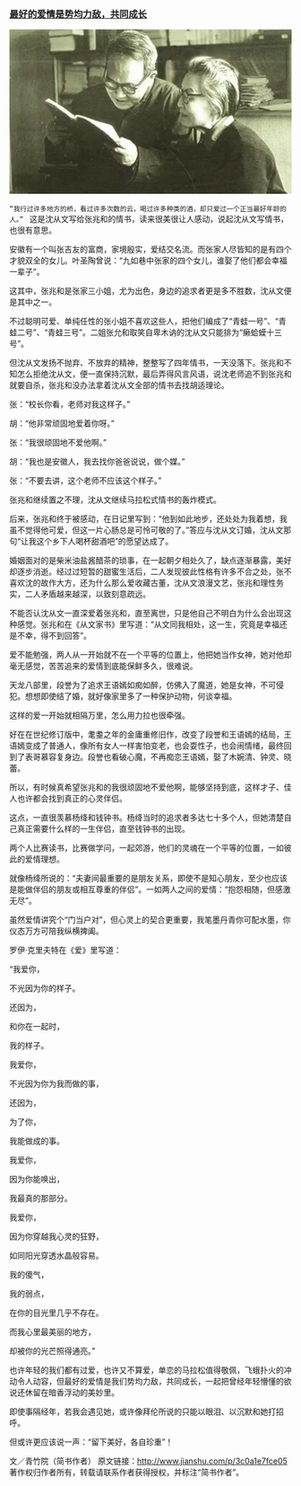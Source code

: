 ### [最好的爱情是势均力敌，共同成长](http://www.jianshu.com/p/3c0a1e7fce05)

![](img/最好的爱情是势均力敌，共同成长.jpg)

`“我行过许多地方的桥，看过许多次数的云，喝过许多种类的酒，却只爱过一个正当最好年龄的人。”
`
这是沈从文写给张兆和的情书，读来很美很让人感动，说起沈从文写情书，也很有意思。

安徽有一个叫张吉友的富商，家境殷实，爱结交名流。而张家人尽皆知的是有四个才貌双全的女儿。叶圣陶曾说：“九如巷中张家的四个女儿，谁娶了他们都会幸福一辈子”。

这其中，张兆和是张家三小姐，尤为出色，身边的追求者更是多不胜数，沈从文便是其中之一。

不过聪明可爱、单纯任性的张小姐不喜欢这些人，把他们编成了“青蛙一号”、“青蛙二号”、“青蛙三号”。二姐张允和取笑自卑木讷的沈从文只能排为“癞蛤蟆十三号”。

但沈从文发扬不抛弃、不放弃的精神，整整写了四年情书，一天没落下。张兆和不知怎么拒绝沈从文，便一直保持沉默，最后弄得风言风语，说沈老师追不到张兆和就要自杀，张兆和没办法拿着沈从文全部的情书去找胡适理论。

张：“校长你看，老师对我这样子。”

胡：“他非常顽固地爱着你呀。”

张：“我很顽固地不爱他啊。”

胡：“我也是安徽人，我去找你爸爸说说，做个媒。”

张：“不要去讲，这个老师不应该这个样子。”

张兆和继续置之不理，沈从文继续马拉松式情书的轰炸模式。

后来，张兆和终于被感动，在日记里写到：“他到如此地步，还处处为我着想，我虽不觉得他可爱，但这一片心肠总是可怜可敬的了。”答应与沈从文订婚，沈从文那句“让我这个乡下人喝杯甜酒吧”的愿望达成了。

婚姻面对的是柴米油盐酱醋茶的琐事，在一起朝夕相处久了，缺点逐渐暴露，美好却逐步消逝。经过过短暂的甜蜜生活后，二人发现彼此性格有许多不合之处，张不喜欢沈的故作大方，还为什么那么爱收藏古董，沈从文浪漫文艺，张兆和理性务实，二人矛盾越来越深，以致刻意疏远。

不能否认沈从文一直深爱着张兆和，直至离世，只是他自己不明白为什么会出现这种感觉。张兆和在《从文家书》里写道：“从文同我相处，这一生，究竟是幸福还是不幸，得不到回答”。

爱不能勉强，两人从一开始就不在一个平等的位置上，他把她当作女神，她对他却毫无感觉，苦苦追来的爱情到底能保鲜多久，很难说。

天龙八部里，段誉为了追求王语嫣如痴如醉，仿佛入了魔道，她是女神，不可侵犯。想想即使结了婚，就好像家里多了一种保护动物，何谈幸福。

这样的爱一开始就相隔万里，怎么用力拉也很牵强。

好在在世纪修订版中，耄耋之年的金庸重修旧作，改变了段誉和王语嫣的结局，王语嫣变成了普通人，像所有女人一样害怕变老，也会耍性子，也会闹情绪，最终回到了表哥慕容复身边。段誉也看破心魔，不再痴恋王语嫣，娶了木婉清、钟灵、晓蕾。

所以，有时候真希望张兆和的我很顽固地不爱他啊，能够坚持到底，这样才子、佳人也许都会找到真正的心灵伴侣。

这点，一直很羡慕杨绛和钱钟书。杨绛当时的追求者多达七十多个人，但她清楚自己真正需要什么样的一生伴侣，直至钱钟书的出现。

两个人比赛读书，比赛做学问，一起郊游，他们的灵魂在一个平等的位置，一如彼此的爱情理想。

就像杨绛所说的：“夫妻间最重要的是朋友关系，即使不是知心朋友，至少也应该是能做伴侣的朋友或相互尊重的伴侣”。一如两人之间的爱情：“抱怨相随，但感激无尽”。

虽然爱情讲究个“门当户对”，但心灵上的契合更重要，我笔墨丹青你可配水墨，你仪态万方可陪我纵横捭阖。

罗伊·克里夫特在《爱》里写道：

“我爱你，

不光因为你的样子。

还因为，

和你在一起时，

我的样子。

我爱你，

不光因为你为我而做的事，

还因为，

为了你，

我能做成的事。

我爱你，

因为你能唤出，

我最真的那部分。

我爱你，

因为你穿越我心灵的狂野，

如同阳光穿透水晶般容易。

我的傻气，

我的弱点，

在你的目光里几乎不存在。

而我心里最美丽的地方，

却被你的光芒照得通亮。”

也许年轻的我们都有过爱，也许又不算爱，单恋的马拉松值得敬佩，飞蛾扑火的冲动令人动容，但最好的爱情是我们势均力敌，共同成长，一起把曾经年轻懵懂的欲说还休留在暗香浮动的美妙里。

即使事隔经年，若我会遇见她，或许像拜伦所说的只能以眼泪、以沉默和她打招呼。

但或许更应该说一声：“留下美好，各自珍重”！

文／青竹院（简书作者）
原文链接：http://www.jianshu.com/p/3c0a1e7fce05
著作权归作者所有，转载请联系作者获得授权，并标注“简书作者”。
